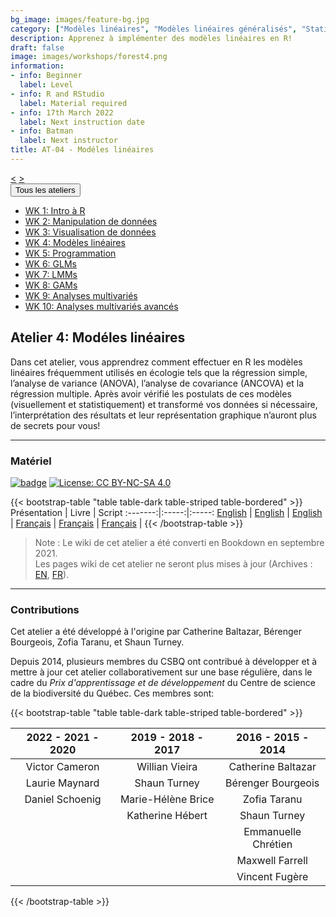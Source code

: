 ```yaml
---
bg_image: images/feature-bg.jpg
category: ["Modèles linéaires", "Modèles linéaires généralisés", "Statistiques univariées", "Analyse de données"]
description: Apprenez à implémenter des modèles linéaires en R!
draft: false
image: images/workshops/forest4.png
information:
- info: Beginner
  label: Level
- info: R and RStudio
  label: Material required
- info: 17th March 2022
  label: Next instruction date
- info: Batman
  label: Next instructor
title: AT-04 - Modéles linéaires
---
```

<div class="btn-group" role="group" aria-label="...">
  <a href="https://qcbsrworkshops.github.io/workshops/r-workshop-03/" button type="button" class="btn btn-default"><</button></a>
  <a href="https://qcbsrworkshops.github.io/workshops/r-workshop-05/"button type="button" class="btn btn-default">></button></a>

<div class="btn-group" role="group">
    <button type="button" class="btn btn-default dropdown-toggle" data-toggle="dropdown" aria-haspopup="true" aria-expanded="false">
      Tous les ateliers
      <span class="caret"></span>
    </button>
    <ul class="dropdown-menu">
      <li><a href="https://qcbsrworkshops.github.io/workshops/r-workshop-01/">WK 1: Intro à R</a></li>
      <li><a href="https://qcbsrworkshops.github.io/workshops/r-workshop-02/">WK 2: Manipulation de données</a></li>
      <li><a href="https://qcbsrworkshops.github.io/workshops/r-workshop-03/">WK 3: Visualisation de données</a></li>
      <li><a href="https://qcbsrworkshops.github.io/workshops/r-workshop-04/">WK 4: Modèles linéaires</a></li>
      <li><a href="https://qcbsrworkshops.github.io/workshops/r-workshop-05/">WK 5: Programmation</a></li>
      <li><a href="https://qcbsrworkshops.github.io/workshops/r-workshop-06/">WK 6: GLMs</a></li>
      <li><a href="https://qcbsrworkshops.github.io/workshops/r-workshop-07/">WK 7: LMMs</a></li>
      <li><a href="https://qcbsrworkshops.github.io/workshops/r-workshop-08/">WK 8: GAMs</a></li>
      <li><a href="https://qcbsrworkshops.github.io/workshops/r-workshop-09/">WK 9: Analyses multivariés</a></li>
      <li><a href="https://qcbsrworkshops.github.io/workshops/r-workshop-10/">WK 10: Analyses multivariés avancés</a></li>
    </ul>
  </div>
</div>

## Atelier 4: Modéles linéaires

Dans cet atelier, vous apprendrez comment effectuer en R les modèles linéaires fréquemment utilisés en écologie tels que la régression simple, l’analyse de variance (ANOVA), l’analyse de covariance (ANCOVA) et la régression multiple. Après avoir vérifié les postulats de ces modèles (visuellement et statistiquement) et transformé vos données si nécessaire, l’interprétation des résultats et leur représentation graphique n’auront plus de secrets pour vous!

----

### Matériel

[![badge](https://img.shields.io/static/v1?style=flat&label=GitHub&message=04&color=blue&logo=github)](https://github.com/QCBSRworkshops/workshop04) [![License: CC BY-NC-SA 4.0](https://img.shields.io/badge/License-CC%20BY--NC--SA%204.0-orange.svg)](https://creativecommons.org/licenses/by-nc-sa/4.0/)

{{< bootstrap-table "table table-dark table-striped table-bordered" >}}
 Présentation | Livre | Script
:-------:|:-----:|:-----:
<a href="https://qcbsrworkshops.github.io/workshop04/pres-en/workshop04-pres-en.html" button type="button" class="btn btn-default">English</button></a> | <a href="https://qcbsrworkshops.github.io/workshop04/book-en/index.html" button type="button" class="btn btn-default">English</button></a> | <a href="https://qcbsrworkshops.github.io/workshop04/book-en/workshop04-script-en.R" button type="button" class="btn btn-default">English</button></a> | 
<a href="https://qcbsrworkshops.github.io/workshop04/pres-fr/workshop04-pres-fr.html" button type="button" class="btn btn-default">Français</button></a> | <a href="https://qcbsrworkshops.github.io/workshop04/book-fr/index.html" button type="button" class="btn btn-default">Français</button></a> | <a href="https://qcbsrworkshops.github.io/workshop04/book-fr/workshop04-script-fr.R" button type="button" class="btn btn-default">Français</button></a> | 
{{< /bootstrap-table >}}

> Note : Le wiki de cet atelier a été converti en Bookdown en septembre 2021. <br>
> Les pages wiki de cet atelier ne seront plus mises à jour (Archives : [EN](https://wiki.qcbs.ca/r_workshop4), [FR](https://wiki.qcbs.ca/r_atelier4)).
----

### Contributions

Cet atelier a été développé à l'origine par Catherine Baltazar, Bérenger Bourgeois, Zofia Taranu, et Shaun Turney.

Depuis 2014, plusieurs membres du CSBQ ont contribué à développer et à mettre à jour cet atelier collaborativement sur une base régulière, dans le cadre du *Prix d'apprentissage et de développement* du Centre de science de la biodiversité du Québec. Ces membres sont:

{{< bootstrap-table "table table-dark table-striped table-bordered" >}}

|      2022 - 2021 - 2020     |      2019 - 2018 - 2017     |      2016 - 2015 - 2014      |
|:---------------------------:|:---------------------------:|:----------------------------:|
| Victor Cameron  | Willian Vieira | Catherine Baltazar |
| Laurie Maynard  | Shaun Turney  | Bérenger Bourgeois |
| Daniel Schoenig  | Marie-Hélène Brice | Zofia Taranu |
|   | Katherine Hébert | Shaun Turney |
|   |  | Emmanuelle Chrétien |
|   |  | Maxwell Farrell |
|   |  | Vincent Fugère |
{{< /bootstrap-table >}}